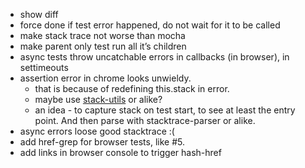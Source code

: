* show diff
* force done if test error happened, do not wait for it to be called
* make stack trace not worse than mocha
* make parent only test run all it’s children
* async tests throw uncatchable errors in callbacks (in browser), in settimeouts
* assertion error in chrome looks unwieldy.
	* that is because of redefining this.stack in error.
	* maybe use [stack-utils](https://www.npmjs.com/package/stack-utils) or alike?
	* an idea - to capture stack on test start, to see at least the entry point. And then parse with stacktrace-parser or alike.
* async errors loose good stacktrace :(
* add href-grep for browser tests, like #5.
* add links in browser console to trigger hash-href